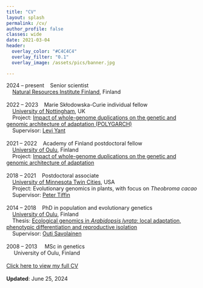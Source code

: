 ```yaml
---
title: "CV"
layout: splash
permalink: /cv/
author_profile: false
classes: wide
date: 2021-03-04
header:
  overlay_color: "#C4C4C4"
  overlay_filter: "0.1"
  overlay_image: /assets/pics/banner.jpg

---
```


2024 – present&nbsp;&nbsp;&nbsp;&nbsp;Senior scientist<br>
&nbsp;&nbsp;&nbsp;&nbsp;[Natural Resources Institute Finland](https://www.luke.fi/en), Finland<br>
<br>
2022 – 2023&nbsp;&nbsp;&nbsp;&nbsp;Marie Skłodowska-Curie individual fellow<br>
&nbsp;&nbsp;&nbsp;&nbsp;[University of Nottingham](https://www.nottingham.ac.uk), UK<br>
&nbsp;&nbsp;&nbsp;&nbsp;Project: [Impact of whole-genome duplications on the genetic and genomic architecture of adaptation (POLYGARCH)](https://cordis.europa.eu/project/id/101022295)<br>
&nbsp;&nbsp;&nbsp;&nbsp;Supervisor: [Levi Yant](https://www.yantlab.net)<br>
<br>
2021 – 2022&nbsp;&nbsp;&nbsp;&nbsp;Academy of Finland postdoctoral fellow<br>
&nbsp;&nbsp;&nbsp;&nbsp;[University of Oulu](https://www.oulu.fi/en), Finland<br>
&nbsp;&nbsp;&nbsp;&nbsp;Project: [Impact of whole-genome duplications on the genetic and genomic architecture of adaptation](https://akareport.aka.fi/ibi_apps/WFServlet?IBIF_ex=x_hakkuvaus2&CLICKED_ON=&HAKNRO1=338702&UILANG=en&TULOSTE=HTML)<br>
<br>
2018 – 2021&nbsp;&nbsp;&nbsp;&nbsp;Postdoctoral associate<br>
&nbsp;&nbsp;&nbsp;&nbsp;[University of Minnesota Twin Cities](https://twin-cities.umn.edu), USA<br>
&nbsp;&nbsp;&nbsp;&nbsp;Project: Evolutionary genomics in plants, with focus on *Theobroma cacao*<br>
&nbsp;&nbsp;&nbsp;&nbsp;Supervisor: [Peter Tiffin](https://cbs.umn.edu/tiffin-lab/home)<br>
<br>
2014 – 2018&nbsp;&nbsp;&nbsp;&nbsp;PhD in population and evolutionary genetics<br>
&nbsp;&nbsp;&nbsp;&nbsp;[University of Oulu](https://www.oulu.fi/en), Finland<br>
&nbsp;&nbsp;&nbsp;&nbsp;Thesis: <a href="https://thamala.github.io/assets/docs/Hamala_thesis.pdf" target="_blank">Ecological genomics in *Arabidopsis lyrata*: local adaptation, phenotypic differentiation and reproductive isolation</a><br>
&nbsp;&nbsp;&nbsp;&nbsp;Supervisor: [Outi Savolainen](https://www.oulu.fi/university/researcher/outi-savolainen)<br>
<br>
2008 – 2013&nbsp;&nbsp;&nbsp;&nbsp;&nbsp;MSc in genetics<br>
&nbsp;&nbsp;&nbsp;&nbsp;&nbsp;University of Oulu, Finland<br>
<br>
<a href="https://thamala.github.io/assets/docs/Hamala_CV_public.pdf" target="_blank">Click here to view my full CV</a><br>
<br>
__Updated__: June 25, 2024
